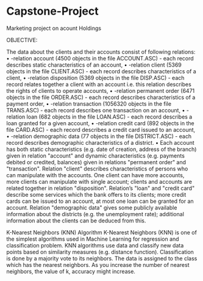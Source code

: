 # Capstone-Project
Marketing project on acount Holdings

OBJECTIVE:

The data about the clients and their accounts consist of following relations:
• -relation account (4500 objects in the file ACCOUNT.ASC) - each record describes static 
characteristics of an account,
• -relation client (5369 objects in the file CLIENT.ASC) - each record describes characteristics of 
a client,
• -relation disposition (5369 objects in the file DISP.ASC) - each record relates together a client 
with an account i.e. this relation describes the rights of clients to operate accounts,
• -relation permanent order (6471 objects in the file ORDER.ASC) - each record describes 
characteristics of a payment order,
• -relation transaction (1056320 objects in the file TRANS.ASC) - each record describes one 
transaction on an account,
• -relation loan (682 objects in the file LOAN.ASC) - each record describes a loan granted for a 
given account,
• -relation credit card (892 objects in the file CARD.ASC) - each record describes a credit card 
issued to an account,
• -relation demographic data (77 objects in the file DISTRICT.ASC) - each record describes 
demographic characteristics of a district.
• Each account has both static characteristics (e.g. date of creation, address of the branch) 
given in relation "account" and dynamic characteristics (e.g. payments debited or credited, 
balances) given in relations "permanent order" and "transaction". Relation "client" describes 
characteristics of persons who can manipulate with the accounts. One client can have more 
accounts, more clients can manipulate with single account; clients and accounts are related 
together in relation "disposition". Relation’s "loan" and "credit card" describe some services 
which the bank offers to its clients; more credit cards can be issued to an account, at most 
one loan can be granted for an account. Relation "demographic data" gives some publicly 
available information about the districts (e.g. the unemployment rate); additional
information about the clients can be deduced from this.


K-Nearest Neighbors (KNN) Algorithm
K-Nearest Neighbors (KNN) is one of the simplest algorithms used in Machine Learning for regression and classification problem. KNN algorithms use data and classify new data points based on similarity measures (e.g. distance function). Classification is done by a majority vote to its neighbors. The data is assigned to the class which has the nearest neighbors. As you increase the number of nearest neighbors, the value of k, accuracy might increase.
